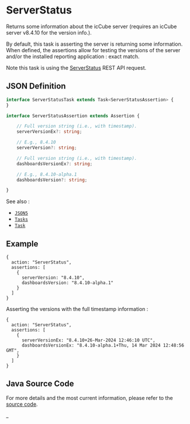 # ServerStatus

Returns some information about the icCube server (requires an icCube server v8.4.10 for the version info.).

By default, this task is asserting the server is returning some information. When defined, the assertions
allow for testing the versions of the server and/or the installed reporting application : exact match.

Note this task is using the [ServerStatus](https://doc.iccube.com/?ic3topic=server.api.ServerStatus) REST API request.

## JSON Definition

```typescript
interface ServerStatusTask extends Task<ServerStatusAssertion> {
}

interface ServerStatusAssertion extends Assertion {

    // Full version string (i.e., with timestamp).
    serverVersionEx?: string;

    // E.g., 8.4.10
    serverVersion?: string;

    // Full version string (i.e., with timestamp).
    dashboardsVersionEx?: string;

    // E.g., 8.4.10-alpha.1
    dashboardsVersion?: string;

}
```

See also :

- [`JSON5`](../JSON5.md)
- [`Tasks`](../Tasks.md)
- [`Task`](../Task.md)

## Example

```json5
{
  action: "ServerStatus",
  assertions: [
    {
      serverVersion: "8.4.10",
      dashboardsVersion: "8.4.10-alpha.1"
    }
  ]
}
```

Asserting the versions with the full timestamp information :

```json5
{
  action: "ServerStatus",
  assertions: [
    {
      serverVersionEx: "8.4.10+26-Mar-2024 12:46:10 UTC",
      dashboardsVersionEx: "8.4.10-alpha.1+Thu, 14 Mar 2024 12:48:56 GMT",
    }
  ]
}
```

## Java Source Code

For more details and the most current information, please refer to
the [source code](../../../../src/main/java/ic3/analyticsops/test/task/server/AOServerStatusTask.java).

_
